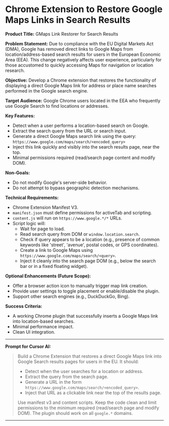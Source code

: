 # Chrome Extension to Restore Google Maps Links in Search Results

**Product Title:**
GMaps Link Restorer for Search Results

**Problem Statement:**
Due to compliance with the EU Digital Markets Act (DMA), Google has removed direct links to Google Maps from location/address-based search results for users in the European Economic Area (EEA). This change negatively affects user experience, particularly for those accustomed to quickly accessing Maps for navigation or location research.

**Objective:**
Develop a Chrome extension that restores the functionality of displaying a direct Google Maps link for address or place name searches performed in the Google search engine.

**Target Audience:**
Google Chrome users located in the EEA who frequently use Google Search to find locations or addresses.

**Key Features:**
- Detect when a user performs a location-based search on Google.
- Extract the search query from the URL or search input.
- Generate a direct Google Maps search link using the query:
  `https://www.google.com/maps/search/<encoded_query>`
- Inject this link quickly and visibly into the search results page, near the top.
- Minimal permissions required (read/search page content and modify DOM).

**Non-Goals:**
- Do not modify Google's server-side behavior.
- Do not attempt to bypass geographic detection mechanisms.

**Technical Requirements:**
- Chrome Extension Manifest V3.
- `manifest.json` must define permissions for activeTab and scripting.
- `content.js` will run on `https://www.google.*/*` URLs.
- Script logic will:
  - Wait for page to load.
  - Read search query from DOM or `window.location.search`.
  - Check if query appears to be a location (e.g., presence of common keywords like 'street', 'avenue', postal codes, or GPS coordinates).
  - Create a link to Google Maps using `https://www.google.com/maps/search/<query>`.
  - Inject it cleanly into the search page DOM (e.g., below the search bar or in a fixed floating widget).

**Optional Enhancements (Future Scope):**
- Offer a browser action icon to manually trigger map link creation.
- Provide user settings to toggle placement or enable/disable the plugin.
- Support other search engines (e.g., DuckDuckGo, Bing).

**Success Criteria:**
- A working Chrome plugin that successfully inserts a Google Maps link into location-based searches.
- Minimal performance impact.
- Clean UI integration.

---

**Prompt for Cursor AI:**

> Build a Chrome Extension that restores a direct Google Maps link into Google Search results pages for users in the EU. It should:
>
> - Detect when the user searches for a location or address.
> - Extract the query from the search page.
> - Generate a URL in the form `https://www.google.com/maps/search/<encoded_query>`.
> - Inject that URL as a clickable link near the top of the results page.
>
> Use manifest v3 and content scripts. Keep the code clean and limit permissions to the minimum required (read/search page and modify DOM). The plugin should work on all `google.*` domains.

---

